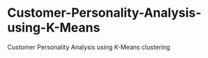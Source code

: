 # Customer-Personality-Analysis-using-K-Means
Customer Personality Analysis using K-Means clustering
